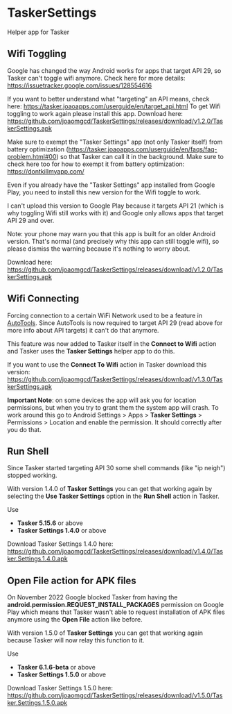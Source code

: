 # TaskerSettings
Helper app for Tasker

## Wifi Toggling
Google has changed the way Android works for apps that target API 29, so Tasker can't toggle wifi anymore. Check here for more details: https://issuetracker.google.com/issues/128554616 

If you want to better understand what "targeting" an API means, check here: https://tasker.joaoapps.com/userguide/en/target_api.html 
To get Wifi toggling to work again please install this app. Download here: https://github.com/joaomgcd/TaskerSettings/releases/download/v1.2.0/TaskerSettings.apk

Make sure to exempt the "Tasker Settings" app (not only Tasker itself) from battery optimization (https://tasker.joaoapps.com/userguide/en/faqs/faq-problem.html#00) so that Tasker can call it in the background. Make sure to check here too for how to exempt it from battery optimization: https://dontkillmyapp.com/

Even if you already have the "Tasker Settings" app installed from Google Play, you need to install this new version for the Wifi toggle to work.

I can't upload this version to Google Play because it targets API 21 (which is why toggling Wifi still works with it) and Google only allows apps that target API 29 and over.

Note: your phone may warn you that this app is built for an older Android version. That's normal (and precisely why this app can still toggle wifi), so please dismiss the warning because it's nothing to worry about.

Download here: https://github.com/joaomgcd/TaskerSettings/releases/download/v1.2.0/TaskerSettings.apk

## Wifi Connecting
Forcing connection to a certain WiFi Network used to be a feature in [AutoTools](https://play.google.com/store/apps/details?id=com.joaomgcd.autotools). Since AutoTools is now required to target API 29 (read above for more info about API targets) it can't do that anymore.

This feature was now added to Tasker itself in the **Connect to Wifi** action and Tasker uses the **Tasker Settings** helper app to do this.

If you want to use the **Connect To Wifi** action in Tasker download this version: https://github.com/joaomgcd/TaskerSettings/releases/download/v1.3.0/TaskerSettings.apk

**Important Note**: on some devices the app will ask you for location permissions, but when you try to grant them the system app will crash. To work around this go to Android Settings > Apps > **Tasker Settings** > Permissions > Location and enable the permission. It should correctly after you do that.

## Run Shell
Since Tasker started targeting API 30 some shell commands (like "ip neigh") stopped working.

With version 1.4.0 of **Tasker Settings** you can get that working again by selecting the **Use Tasker Settings** option in the **Run Shell** action in Tasker.

Use

- **Tasker 5.15.6** or above
- **Tasker Settings 1.4.0** or above

Download Tasker Settings 1.4.0 here: https://github.com/joaomgcd/TaskerSettings/releases/download/v1.4.0/Tasker.Settings.1.4.0.apk


## Open File action for APK files
On November 2022 Google blocked Tasker from having the **android.permission.REQUEST_INSTALL_PACKAGES** permission on Google Play which means that Tasker wasn't able to request installation of APK files anymore using the **Open File** action like before.

With version 1.5.0 of **Tasker Settings** you can get that working again because Tasker will now relay this function to it.

Use

- **Tasker 6.1.6-beta** or above
- **Tasker Settings 1.5.0** or above

Download Tasker Settings 1.5.0 here: https://github.com/joaomgcd/TaskerSettings/releases/download/v1.5.0/Tasker.Settings.1.5.0.apk
